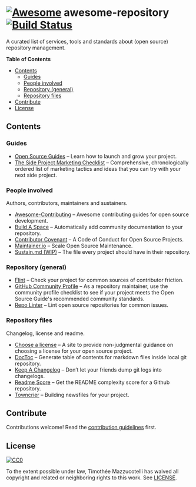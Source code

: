 # [![Awesome][awesome-badge]](https://github.com/sindresorhus/awesome) awesome-repository [![Build Status][travis-badge]](https://travis-ci.org/Pawamoy/awesome-repository)

A curated list of services, tools and standards about (open source) repository
management.

<!-- START doctoc generated TOC please keep comment here to allow auto update -->
<!-- DON'T EDIT THIS SECTION, INSTEAD RE-RUN doctoc TO UPDATE -->
**Table of Contents**

- [Contents](#contents)
  - [Guides](#guides)
  - [People involved](#people-involved)
  - [Repository (general)](#repository-general)
  - [Repository files](#repository-files)
- [Contribute](#contribute)
- [License](#license)

<!-- END doctoc generated TOC please keep comment here to allow auto update -->

## Contents

### Guides
- [Open Source Guides](https://opensource.guide/) –
  Learn how to launch and grow your project.
- [The Side Project Marketing Checklist](https://github.com/karllhughes/side-project-marketing) –
  Comprehensive, chronologically ordered list of marketing tactics and ideas
  that you can try with your next side project.

### People involved
Authors, contributors, maintainers and sustainers.

- [Awesome-Contributing](https://github.com/mntnr/awesome-contributing) –
  Awesome contributing guides for open source development.
- [Build A Space](https://github.com/mntnr/build-a-space) –
  Automatically add community documentation to your repository.
- [Contributor Covenant](https://www.contributor-covenant.org/) –
  A Code of Conduct for Open Source Projects.
- [Maintainer.io](https://maintainer.io/) –
  Scale Open Source Maintenance.
- [Sustain.md (WIP)](https://github.com/sustainers/sustain.md) –
  The file every project should have in their repository.

### Repository (general)
- [Flint](https://github.com/pengwynn/flint) –
  Check your project for common sources of contributor friction.
- [GitHub Community Profile](https://help.github.com/articles/viewing-your-community-profile/) –
  As a repository maintainer, use the community profile checklist to see if your
  project meets the Open Source Guide's recommended community standards.
- [Repo Linter](https://github.com/todogroup/repolinter) –
  Lint open source repositories for common issues.

### Repository files
Changelog, license and readme.

- [Choose a license](https://choosealicense.com/) –
  A site to provide non-judgmental guidance on choosing a license for your
  open source project.
- [DocToc](https://github.com/thlorenz/doctoc) –
  Generate table of contents for markdown files inside local git repository.
- [Keep A Changelog](http://keepachangelog.com/en/1.0.0/) –
  Don’t let your friends dump git logs into changelogs.
- [Readme Score](https://github.com/clayallsopp/readme-score) –
  Get the README complexity score for a Github repository.
- [Towncrier](https://github.com/hawkowl/towncrier) –
  Building newsfiles for your project.

## Contribute
Contributions welcome! Read the [contribution guidelines](CONTRIBUTING.md) first.

## License
[![CC0](http://mirrors.creativecommons.org/presskit/buttons/88x31/svg/cc-zero.svg)](https://creativecommons.org/publicdomain/zero/1.0/)

To the extent possible under law, Timothée Mazzucotelli has waived all copyright
and related or neighboring rights to this work. See [LICENSE](LICENSE).

[awesome-badge]: https://cdn.rawgit.com/sindresorhus/awesome/d7305f38d29fed78fa85652e3a63e154dd8e8829/media/badge.svg
[travis-badge]: https://api.travis-ci.org/Pawamoy/awesome-repository.svg?branch=master
